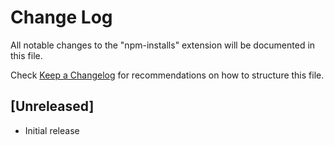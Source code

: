 # Change Log

All notable changes to the "npm-installs" extension will be documented in this file.

Check [Keep a Changelog](http://keepachangelog.com/) for recommendations on how to structure this file.

## [Unreleased]

- Initial release